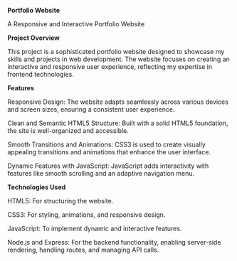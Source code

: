 **Portfolio Website**

A Responsive and Interactive Portfolio Website

**Project Overview**

This project is a sophisticated portfolio website designed to showcase my skills and projects in web development. The website focuses on creating an interactive and responsive user experience, reflecting my expertise in frontend technologies.

**Features**

Responsive Design: The website adapts seamlessly across various devices and screen sizes, ensuring a consistent user experience.

Clean and Semantic HTML5 Structure: Built with a solid HTML5 foundation, the site is well-organized and accessible.

Smooth Transitions and Animations: CSS3 is used to create visually appealing transitions and animations that enhance the user interface.

Dynamic Features with JavaScript: JavaScript adds interactivity with features like smooth scrolling and an adaptive navigation menu.

**Technologies Used**

HTML5: For structuring the website.

CSS3: For styling, animations, and responsive design.

JavaScript: To implement dynamic and interactive features.

Node.js and Express: For the backend functionality, enabling server-side rendering, handling routes, and managing API calls.



